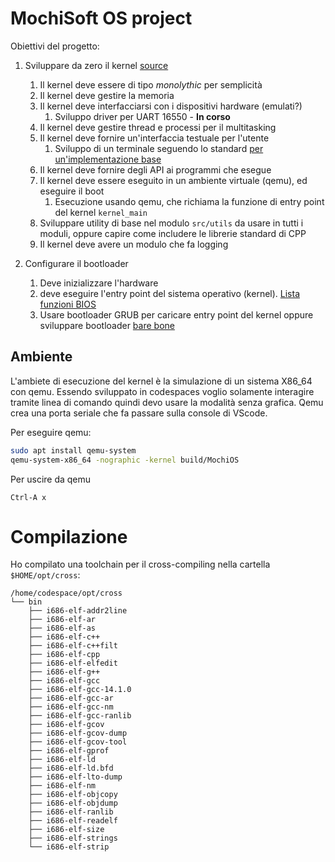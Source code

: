 # MochiSoft OS project

Obiettivi del progetto:

1. Sviluppare da zero il kernel  [source](https://www.quora.com/What-are-some-interesting-operating-system-projects-at-the-college-level)
    1. Il kernel deve essere di tipo _monolythic_ per semplicità
    2. Il kernel deve gestire la memoria
    3. Il kernel deve interfacciarsi con i dispositivi hardware (emulati?)
       1. Sviluppo driver per UART 16550 - **In corso** 
    4. Il kernel deve gestire thread e processi per il multitasking
    5. Il kernel deve fornire un'interfaccia testuale per l'utente
       1. Sviluppo di un terminale seguendo lo standard [per un'implementazione base](https://wiki.osdev.org/Terminals)
    6. Il kernel deve fornire degli API ai programmi che esegue
    7. Il kernel deve essere eseguito in un ambiente virtuale (qemu), ed eseguire il boot
       1. Esecuzione usando qemu, che richiama la funzione di entry point del kernel `kernel_main`
    8. Sviluppare utility di base nel modulo `src/utils` da usare in tutti i moduli, oppure capire come includere le librerie standard di CPP
    9. Il kernel deve avere un modulo che fa logging

2. Configurare il bootloader 
    1. Deve inizializzare l'hardware
    2. deve eseguire l'entry point del sistema operativo (kernel). [Lista funzioni BIOS](https://wiki.osdev.org/BIOS#Common_functions)
    3. Usare bootloader GRUB per caricare entry point del kernel oppure sviluppare bootloader [bare bone](https://wiki.osdev.org/Bare_Bones)


## Ambiente
L'ambiete di esecuzione del kernel è la simulazione di un sistema X86_64 con qemu. Essendo sviluppato in codespaces voglio solamente interagire tramite linea di comando quindi devo usare la modalità senza grafica. Qemu crea una porta seriale che fa passare sulla console di VScode. 

Per eseguire qemu:
```bash
sudo apt install qemu-system
qemu-system-x86_64 -nographic -kernel build/MochiOS
```

Per uscire da qemu 
```
Ctrl-A x
``` 

# Compilazione
Ho compilato una toolchain per il cross-compiling nella cartella `$HOME/opt/cross`:
```
/home/codespace/opt/cross
└── bin
    ├── i686-elf-addr2line
    ├── i686-elf-ar
    ├── i686-elf-as
    ├── i686-elf-c++
    ├── i686-elf-c++filt
    ├── i686-elf-cpp
    ├── i686-elf-elfedit
    ├── i686-elf-g++
    ├── i686-elf-gcc
    ├── i686-elf-gcc-14.1.0
    ├── i686-elf-gcc-ar
    ├── i686-elf-gcc-nm
    ├── i686-elf-gcc-ranlib
    ├── i686-elf-gcov
    ├── i686-elf-gcov-dump
    ├── i686-elf-gcov-tool
    ├── i686-elf-gprof
    ├── i686-elf-ld
    ├── i686-elf-ld.bfd
    ├── i686-elf-lto-dump
    ├── i686-elf-nm
    ├── i686-elf-objcopy
    ├── i686-elf-objdump
    ├── i686-elf-ranlib
    ├── i686-elf-readelf
    ├── i686-elf-size
    ├── i686-elf-strings
    └── i686-elf-strip
```

<!-- 1. Sistema operativo che supporti l'esecuzione di task in multithreading
    1. Come obiettivo poter eseguire semplici ELF
2. Interazione con l'utente attraverso linea di comando, stile bash
3. Nella prima fase deve essere un processo all'interno di linux. Possibile evoluzione per essere eseguito su qemu o simili

Moduli del progetto da costruire per l'OS:

- **Kernel**
    - **Scheduler**
    - **Memory manager**
    - **File system** (da mettere nel kernel o come modulo separato?)
    - **Resource manager**
- **CLI user interface** -->